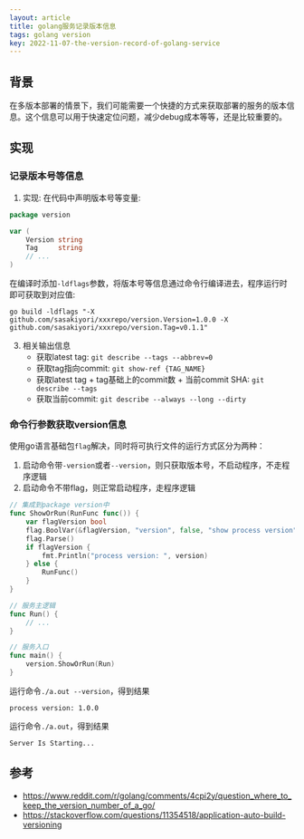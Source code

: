 ```yaml
---
layout: article
title: golang服务记录版本信息
tags: golang version
key: 2022-11-07-the-version-record-of-golang-service
---
```


## 背景
在多版本部署的情景下，我们可能需要一个快捷的方式来获取部署的服务的版本信息。这个信息可以用于快速定位问题，减少debug成本等等，还是比较重要的。

## 实现
### 记录版本号等信息
1. 实现:
在代码中声明版本号等变量:
```go
package version

var (
    Version string
    Tag     string
    // ...
)
```

在编译时添加```-ldflags```参数，将版本号等信息通过命令行编译进去，程序运行时即可获取到对应值:
```shell
go build -ldflags "-X github.com/sasakiyori/xxxrepo/version.Version=1.0.0 -X github.com/sasakiyori/xxxrepo/version.Tag=v0.1.1"
```

3. 相关输出信息
	- 获取latest tag: ```git describe --tags --abbrev=0```
    - 获取tag指向commit: ```git show-ref {TAG_NAME}```
    - 获取latest tag + tag基础上的commit数 + 当前commit SHA: ```git describe --tags```
	- 获取当前commit: ```git describe --always --long --dirty```


### 命令行参数获取version信息
使用go语言基础包```flag```解决，同时将可执行文件的运行方式区分为两种：
1. 启动命令带```-version```或者```--version```，则只获取版本号，不启动程序，不走程序逻辑
2. 启动命令不带flag，则正常启动程序，走程序逻辑

```go
// 集成到package version中
func ShowOrRun(RunFunc func()) {
    var flagVersion bool
    flag.BoolVar(&flagVersion, "version", false, "show process version")
    flag.Parse()
    if flagVersion {
    	fmt.Println("process version: ", version)
    } else {
    	RunFunc()	
    }
}

// 服务主逻辑
func Run() {
    // ...
}

// 服务入口
func main() {
    version.ShowOrRun(Run)
}
```

运行命令```./a.out --version```，得到结果
```
process version: 1.0.0
```

运行命令```./a.out```，得到结果
```
Server Is Starting...
```


## 参考
- https://www.reddit.com/r/golang/comments/4cpi2y/question_where_to_keep_the_version_number_of_a_go/
- https://stackoverflow.com/questions/11354518/application-auto-build-versioning